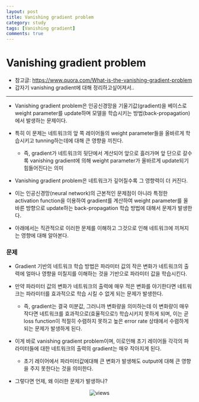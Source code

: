 ```yaml
---
layout: post
title: Vanishing gradient problem
category: study
tags: [Vanishing gradient]
comments: true
---
```


# Vanishing gradient problem
- 참고글: https://www.quora.com/What-is-the-vanishing-gradient-problem
- 갑자기 vanishing gradient에 대해 정리하고싶어져서..

---

- Vanishing gradient problem은 인공신경망을 기울기값(gradient)을 베이스로 weight parameter를 update하며 모델을 학습시키는 방법(back-propagation)에서 발생하는 문제이다.
- 특히 이 문제는 네트워크의 앞 쪽 레이어들의 weight parameter들을 올바르게 학습시키고 tunning하는데에 대해 큰 영향을 끼친다.
  - 즉, gradient가 네트워크의 뒷단에서 계산되어 앞으로 흘러가며 앞 단으로 갈수록 vanishing gradient에 의해 weight parameter가 올바르게 update되기 힘들어진다는 의미
- Vanishing gradient problem은 네트워크가 깊어질수록 그 영향력이 더 커진다.

- 이는 인공신경망(neural network)의 근본적인 문제점이 아니라 특정한 activation function을 이용하여 gradient를 계산하여 weight parameter를 올바른 방향으로 update하는 back-propagation 학습 방법에 대해서 문제가 발생한다.
- 아래에서는 직관적으로 이러한 문제를 이해하고 그것으로 인해 네트워크에 끼쳐지는 영향에 대해 알아본다.

### 문제
- Gradient 기반의 네트워크 학습 방법은 파라미터 값의 작은 변화가 네트워크의 출력에 얼마나 영향을 미칠지를 이해하는 것을 기반으로 파라미터 값을 학습시킨다.
- 만약 파라미터 값의 변화가 네트워크의 출력에 매우 적은 변화를 야기한다면 네트워크는 파라미터를 효과적으로 학습 시킬 수 없게 되는 문제가 발생한다.
  - 즉, gradient는 결국 미분값, 그러니까 변화량을 의미하는데 이 변화량이 매우 작다면 네트워크를 효과적으로(효율적으로!) 학습시키지 못하게 되며, 이는 곧 loss function이 적절히 수렴하지 못하고 높은 error rate 상태에서 수렴하게 되는 문제가 발생하게 된다.

- 이게 바로 vanishing gradient problem이며, 이로인해 초기 레이어들 각각의 파라미터들에 대한 네트워크의 출력의 gradient는 매우 작아지게 된다.
  - 초기 레이어에서 파라미터값에대해 큰 변화가 발생해도 output에 대해 큰 영향을 주지 못한다는 것을 의미한다.

- 그렇다면 언제, 왜 이러한 문제가 발생하나?


<center>
<figure>
<img src="/assets/post_img/study/2019-03-31-vanishing_gradient/fig1.jpeg" alt="views">
<figcaption></figcaption>
</figure>
</center>
